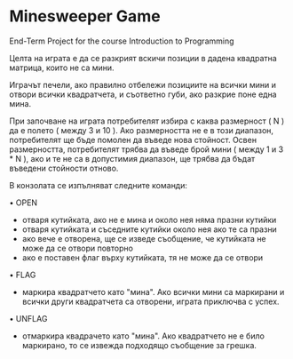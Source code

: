 # Minesweeper Game
End-Term Project for the course Introduction to Programming

Целта на играта е да се разкрият вскичи позиции в дадена квадратна матрица, които не са мини.

Играчът печели, ако правилно отбележи позициите на всички мини и отвори всички квадратчета, и съответно губи, ако разкрие поне една мина.

При започване на играта потребителят избира с каква размерност ( N ) да е полето ( между 3 и 10 ). Ако размерността не е в този диапазон, потребителят ще бъде помолен да въведе нова стойност. Освен размерността, потребителят трябва да въведе брой мини ( между 1 и 3 * N ), ако и те не са в допустимия диапазон, ще трябва да бъдат въведени стойности отново. 

В конзолата се изпълняват следните команди:

• OPEN 
  - отваря кутийката, ако не е мина и около нея няма празни кутийки
  - отваря кутийката и съседните кутийки около нея ако те са празни
  - ако вече е отворена, ще се изведе съобщение, че кутийката не може да се отвори повторно
  - ако е поставен флаг върху кутийката, тя не може да се отвори
  
• FLAG
  - маркира квадратчето като "мина". Ако всички мини са маркирани и всички други квадратчета са отворени, играта приключва с успех.
  
• UNFLAG
  - отмаркира квадрачето като "мина". Ако квадратчето не е било маркирано, то се извежда подходящо съобщение за грешка.
  
  
